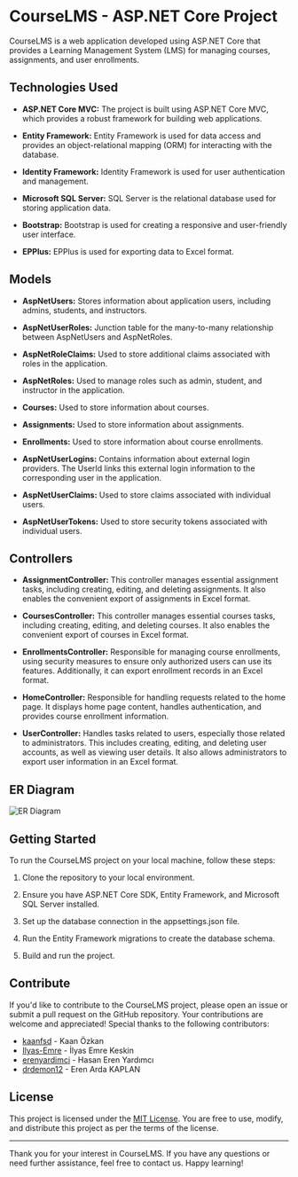 # CourseLMS - ASP.NET Core Project

CourseLMS is a web application developed using ASP.NET Core that provides a Learning Management System (LMS) for managing courses, assignments, and user enrollments.

## Technologies Used

- **ASP.NET Core MVC:** The project is built using ASP.NET Core MVC, which provides a robust framework for building web applications.

- **Entity Framework:** Entity Framework is used for data access and provides an object-relational mapping (ORM) for interacting with the database.

- **Identity Framework:** Identity Framework is used for user authentication and management.

- **Microsoft SQL Server:** SQL Server is the relational database used for storing application data.

- **Bootstrap:** Bootstrap is used for creating a responsive and user-friendly user interface.

- **EPPlus:** EPPlus is used for exporting data to Excel format.

## Models

- **AspNetUsers:** Stores information about application users, including admins, students, and instructors.

- **AspNetUserRoles:** Junction table for the many-to-many relationship between AspNetUsers and AspNetRoles.

- **AspNetRoleClaims:** Used to store additional claims associated with roles in the application.

- **AspNetRoles:** Used to manage roles such as admin, student, and instructor in the application.

- **Courses:** Used to store information about courses.

- **Assignments:** Used to store information about assignments.

- **Enrollments:** Used to store information about course enrollments.

- **AspNetUserLogins:** Contains information about external login providers. The UserId links this external login information to the corresponding user in the application.

- **AspNetUserClaims:** Used to store claims associated with individual users.

- **AspNetUserTokens:** Used to store security tokens associated with individual users.

## Controllers

- **AssignmentController:** This controller manages essential assignment tasks, including creating, editing, and deleting assignments. It also enables the convenient export of assignments in Excel format.

- **CoursesController:** This controller manages essential courses tasks, including creating, editing, and deleting courses. It also enables the convenient export of courses in Excel format.

- **EnrollmentsController:** Responsible for managing course enrollments, using security measures to ensure only authorized users can use its features. Additionally, it can export enrollment records in an Excel format.

- **HomeController:** Responsible for handling requests related to the home page. It displays home page content, handles authentication, and provides course enrollment information.

- **UserController:** Handles tasks related to users, especially those related to administrators. This includes creating, editing, and deleting user accounts, as well as viewing user details. It also allows administrators to export user information in an Excel format.

## ER Diagram
![ER Diagram](https://user-images.githubusercontent.com/59375288/274730056-5b96f64a-e390-4de1-be67-d2c9557b7beb.png)


## Getting Started

To run the CourseLMS project on your local machine, follow these steps:

1. Clone the repository to your local environment.

2. Ensure you have ASP.NET Core SDK, Entity Framework, and Microsoft SQL Server installed.

3. Set up the database connection in the appsettings.json file.

4. Run the Entity Framework migrations to create the database schema.

5. Build and run the project.


## Contribute

If you'd like to contribute to the CourseLMS project, please open an issue or submit a pull request on the GitHub repository. Your contributions are welcome and appreciated! Special thanks to the following contributors:

- [kaanfsd](https://github.com/kaanfsd) - Kaan Özkan
- [Ilyas-Emre](https://github.com/Ilyas-Emre) - İlyas Emre Keskin
- [erenyardimci](https://github.com/erenyardimci) - Hasan Eren Yardımcı
- [drdemon12](https://github.com/drdemon12) - Eren Arda KAPLAN


## License

This project is licensed under the [MIT License](LICENSE). You are free to use, modify, and distribute this project as per the terms of the license.

---

Thank you for your interest in CourseLMS. If you have any questions or need further assistance, feel free to contact us. Happy learning!
